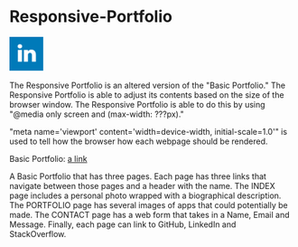 # Responsive-Portfolio


![img](./assets/images/linkedin.png)

The Responsive Portfolio is an altered version of the "Basic Portfolio." The Responsive Portfolio is able to adjust its contents based on the size of the browser window. The Responsive Portfolio is able to do this by using "@media only screen and (max-width: ???px)." 


"meta name='viewport' content='width=device-width, initial-scale=1.0'" is used to tell how the browser how each webpage should be rendered.


Basic Portfolio:
[a link](https://github.com/rweitman/Basic-Portfolio)


A Basic Portfolio that has three pages. Each page has three links that navigate between those pages and a header with the name.
The INDEX page includes a personal photo wrapped with a biographical description. 
The PORTFOLIO page has several images of apps that could potentially be made. 
The CONTACT page has a web form that takes in a Name, Email and Message.
Finally, each page can link to GitHub, LinkedIn and StackOverflow.